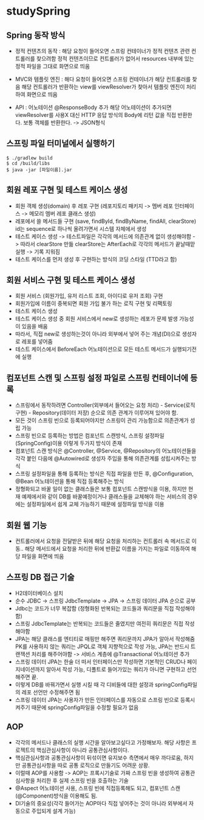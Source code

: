 # studySpring

## Spring 동작 방식

* 정적 컨텐츠의 동작 : 해당 요청이 들어오면 스프링 컨테이너가 정적 컨텐츠 관련 컨트롤러를 찾으려함 정적 컨텐츠이므로 컨트롤러가 없어서 resources 내부에 있는 정적 파일을 그대로 화면으로 띄움

* MVC와 템플릿 엔진 : 해다 요청이 들어오면 스프링 컨테이너가 해당 컨트롤러를 찾음 해당 컨트롤러가 반환하는 view를 viewResolver가 찾아서 템플릿 엔진이 처리하여 화면으로 띄움

* API : 어노테이션 @ResponseBody 추가 해당 어노테이션이 추가되면 viewResolver를 사용X 대신 HTTP 응답 방식의 Body에 리턴 값을 직접 반환한다. 보통 객체를 반환한다. -> JSON형식

## 스프링 파일 터미널에서 실행하기

```
$ ./gradlew build 
$ cd /build/libs
$ java -jar [파일이름].jar
```



## 회원 레포 구현 및 테스트 케이스 생성

* 회원 객체 생성(domain) 후 레포 구현 (레포지토리 패키지 -> 멤버 레포 인터페이스 -> 메모리 멤버 레포 클래스 생성)
* 레포에서 쓸 메서드들 구현 (save, findById, findByName, findAll, clearStore) id는 sequence로 하나씩 올려가면서 시스템 자체에서 생성
* 테스트 케이스 생성 -> 테스트파일은 각각의 메서드에 의존관계 없이 생성해야함 -> 따라서 clearStore 만듦 clearStore는 AfterEach로 각각의 메서드가 끝날때맏 실행 -> 기록 지워짐
* 테스트 케이스를 먼저 생성 후 구현하는 방식의 코딩 스타일 (TTD라고 함)

## 회원 서비스 구현 및 테스트 케이스 생성

* 회원 서비스 (회원가입, 유저 리스트 조회, 아이디로 유저 조회) 구현
* 회원가입에 이름이 중복되면 회원 가입 불가 하는 로직 구현 및 리팩토링
* 테스트 케이스 생성
* 테스트 케이스 생성 중 회원 서비스에서 new로 생성하는 레포가 문제 발생 가능성이 있음을 배움
* 따라서, 직접 new로 생성하는것이 아니라 외부에서 넣어 주는 개념(DI)으로 생성자로 레포를 넣어줌
* 테스트 케이스에서 BeforeEach 어노테이션으로 모든 테스트 메서드가 실행되기전에 실행

## 컴포넌트 스캔 및 스프링 설정 파일로 스프링 컨테이너에 등록

* 스프링에서 동작하려면 Controller(외부에서 들어오는 요청 처리) - Service(로직 구현) - Repository(데이터 저장) 순으로 의존 관계가 이루어져 있어야 함.
* 모든 것이 스프링 빈으로 등록되어야지만 스프링이 관리 가능함으로 의존관계가 성립 가능
* 스프링 빈으로 등록하는 방법은 컴포넌트 스캔방식, 스프링 설정파일(SpringConfig)이용 이렇게 두가지 방식이 존재
* 컴포넌트 스캔 방식은 @Controller, @Service, @Repository의 어노테이션들을 각각 붙인 다음에 @Autowired로 생성자 주입을 통해 의존관계를 성립시켜주는 방식
* 스프링 설정파일을 통해 등록하는 방식은 직접 파일을 만든 후, @Configuration, @Bean 어노테이션을 통해 직접 등록해주는 방식
* 정형화되고 바꿀 일이 없는 클래스들은 보통 컴포넌트 스캔방식을 이용, 하지만 현재 예제에서와 같이 DB를 바꿀예정이거나 클래스들을 교체해야 하는 서비스의 경우에는 설정파일에서 쉽게 교체 가능하기 때문에 설정파일 방식을 이용

## 회원 웹 기능

* 컨트롤러에서 요청을 전달받은 뒤에 해당 요청을 처리하는 컨트롤러 속 메서드로 이동.. 해당 메서드에서 요청을 처리한 뒤에 반환값 이름을 가지는 파일로 이동하여 해당 파일을 화면에 띄움

## 스프링 DB 접근 기술

* H2데이터베이스 설치
* 순수 JDBC -> 스프링 JdbcTemplate -> JPA -> 스프링 데이터 JPA 순으로 공부
* Jdbc는 코드가 너무 복잡함 (정형화된 반복되는 코드들과 쿼리문을 직접 작성해야함)
* 스프링 JdbcTemplate는 반복되는 코드들은 줄였지만 여전히 쿼리문은 직접 작성해야함
* JPA는 해당 클래스를 엔티티로 매핑만 해주면 쿼리문까지 JPA가 알아서 작성해줌 PK를 사용하지 않는 쿼리는 JPQL로 객체 지향적으로 작성 가능, JPA는 반드시 트랜잭션 처리를 해주어야함
-> 서비스 계층에 @Transactional 어노테이션 추가
* 스프링 데이터 JPA는 한술 더 떠서 인터페이스만 작성하면 기본적인 CRUD나 페이지네이션까지 알아서 작성 가능, 디폴트로 들어가있는 쿼리가 아니면 구현하고 선언해주면 끝.
* 이렇게 DB를 바꿔가면서 실행 시킬 때 각 디비들에 대한 설정과  springConfig파일의 레포 선언만 수정해주면 됨
* 스프링 데이터 JPA는 사용자가 만든 인터페이스를 자동으로 스프링 빈으로 등록시켜주기 때문에 springConfig파일을 수정할 필요가 없음

## AOP

* 각각의 메서드나 클래스의 실행 시간을 알아보고싶다고 가정해보자. 해당 사항은 프로젝트의 핵심관심사항이 아니라 공통관심사항이다. 
* 핵심관심사항과 공통관심사항이 뒤섞이면 유지보수 측면에서 매우 까다로움, 하지만 공통관심사항을 따로 공통 로직으로 만들기도 어려운 상황.
* 이럴때 AOP를 사용함 -> AOP는 프록시기술로 가짜 스프링 빈을 생성하여 공통관심사항을 처리한 후 실제 스프링 빈을 호출하는 기술
* @Aspect 어노테이션 사용, 스프링 빈에 직접등록해도 되고, 컴포넌트 스캔(@Component)방식을 이용해도 됨.
* DI기술의 중요성(각각 들어가는 AOP마다 직접 넣어주는 것이 아니라 외부에서 자동으로 주입되게 설계 가능)


